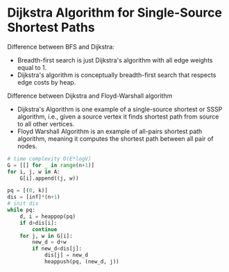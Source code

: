 # Dijkstra Algorithm for Single-Source Shortest Paths

Difference between BFS and Dijkstra:

- Breadth-first search is just Dijkstra's algorithm with all edge weights equal to 1.
- Dijkstra's algorithm is conceptually breadth-first search that respects edge costs by heap.

Difference between Dijkstra and Floyd-Warshall algorithm

- Dijkstra's Algorithm is one example of a single-source shortest or SSSP algorithm, i.e., given a source vertex it finds shortest path from source to all other vertices.
- Floyd Warshall Algorithm is an example of all-pairs shortest path algorithm, meaning it computes the shortest path between all pair of nodes.

``` py
# time complexity O(E*logV)
G = [[] for _ in range(n+1)]
for i, j, w in A:
    G[i].append((j, w))

pq = [(0, k)]
dis = [inf]*(n+1)
# init dis
while pq:
    d, i = heappop(pq)
    if d>dis[i]:
        continue
    for j, w in G[i]:
        new_d = d+w
        if new_d<dis[j]:
            dis[j] = new_d
            heappush(pq, (new_d, j))
```